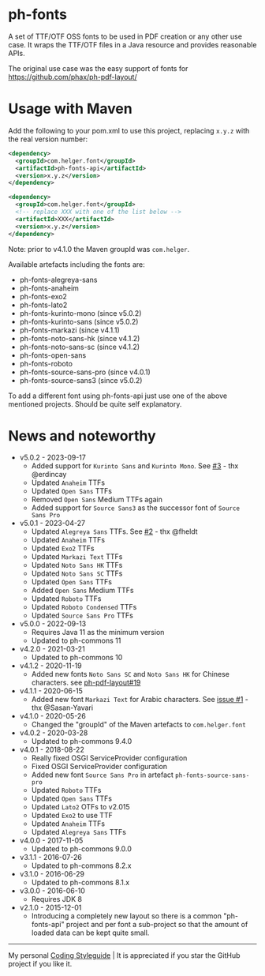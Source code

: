 # ph-fonts

A set of TTF/OTF OSS fonts to be used in PDF creation or any other use case.
It wraps the TTF/OTF files in a Java resource and provides reasonable APIs.

The original use case was the easy support of fonts for https://github.com/phax/ph-pdf-layout/

# Usage with Maven

Add the following to your pom.xml to use this project, replacing `x.y.z` with the real version number: 

```xml
<dependency>
  <groupId>com.helger.font</groupId>
  <artifactId>ph-fonts-api</artifactId>
  <version>x.y.z</version>
</dependency>

<dependency>
  <groupId>com.helger.font</groupId>
  <!-- replace XXX with one of the list below --> 
  <artifactId>XXX</artifactId>
  <version>x.y.z</version>
</dependency>
```

Note: prior to v4.1.0 the Maven groupId was `com.helger`.

Available artefacts including the fonts are:
  * ph-fonts-alegreya-sans
  * ph-fonts-anaheim
  * ph-fonts-exo2
  * ph-fonts-lato2
  * ph-fonts-kurinto-mono (since v5.0.2)
  * ph-fonts-kurinto-sans (since v5.0.2)
  * ph-fonts-markazi (since v4.1.1)
  * ph-fonts-noto-sans-hk (since v4.1.2)
  * ph-fonts-noto-sans-sc (since v4.1.2)
  * ph-fonts-open-sans
  * ph-fonts-roboto
  * ph-fonts-source-sans-pro (since v4.0.1)
  * ph-fonts-source-sans3 (since v5.0.2)

To add a different font using ph-fonts-api just use one of the above mentioned projects.
Should be quite self explanatory.

# News and noteworthy

* v5.0.2 - 2023-09-17
    * Added support for `Kurinto Sans` and `Kurinto Mono`. See [#3](https://github.com/phax/ph-fonts/issues/3) - thx @erdincay
    * Updated `Anaheim` TTFs
    * Updated `Open Sans` TTFs
    * Removed `Open Sans` Medium TTFs again
    * Added support for `Source Sans3` as the successor font of `Source Sans Pro`
* v5.0.1 - 2023-04-27
    * Updated `Alegreya Sans` TTFs. See [#2](https://github.com/phax/ph-fonts/issues/2) - thx @fheldt
    * Updated `Anaheim` TTFs
    * Updated `Exo2` TTFs
    * Updated `Markazi Text` TTFs
    * Updated `Noto Sans HK` TTFs
    * Updated `Noto Sans SC` TTFs
    * Updated `Open Sans` TTFs
    * Added `Open Sans` Medium TTFs
    * Updated `Roboto` TTFs
    * Updated `Roboto Condensed` TTFs
    * Updated `Source Sans Pro` TTFs
* v5.0.0 - 2022-09-13
    * Requires Java 11 as the minimum version
    * Updated to ph-commons 11
* v4.2.0 - 2021-03-21
    * Updated to ph-commons 10
* v4.1.2 - 2020-11-19
    * Added new fonts `Noto Sans SC` and `Noto Sans HK` for Chinese characters. see [ph-pdf-layout#19](https://github.com/phax/ph-pdf-layout/issues/19)
* v4.1.1 - 2020-06-15
    * Added new font `Markazi Text` for Arabic characters. See [issue #1](https://github.com/phax/ph-fonts/issues/1) - thx @Sasan-Yavari
* v4.1.0 - 2020-05-26
    * Changed the "groupId" of the Maven artefacts to `com.helger.font`
* v4.0.2 - 2020-03-28
    * Updated to ph-commons 9.4.0
* v4.0.1 - 2018-08-22
    * Really fixed OSGI ServiceProvider configuration
    * Fixed OSGI ServiceProvider configuration
    * Added new font `Source Sans Pro` in artefact `ph-fonts-source-sans-pro`
    * Updated `Roboto` TTFs
    * Updated `Open Sans` TTFs
    * Updated `Lato2` OTFs to v2.015
    * Updated `Exo2` to use TTF
    * Updated `Anaheim` TTFs
    * Updated `Alegreya Sans` TTFs
* v4.0.0 - 2017-11-05
    * Updated to ph-commons 9.0.0
* v3.1.1 - 2016-07-26
    * Updated to ph-commons 8.2.x
* v3.1.0 - 2016-06-29
    * Updated to ph-commons 8.1.x
* v3.0.0 - 2016-06-10
    * Requires JDK 8
* v2.1.0 - 2015-12-01
    * Introducing a completely new layout so there is a common "ph-fonts-api" project and per font a sub-project so that the amount of loaded data can be kept quite small.

---

My personal [Coding Styleguide](https://github.com/phax/meta/blob/master/CodingStyleguide.md) |
It is appreciated if you star the GitHub project if you like it.